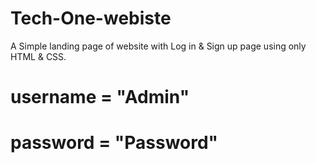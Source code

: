 # Tech-One-webiste
A Simple landing page of website with Log in &amp;  Sign up page   using only HTML &amp; CSS.   
# username = "Admin"

# password = "Password"
